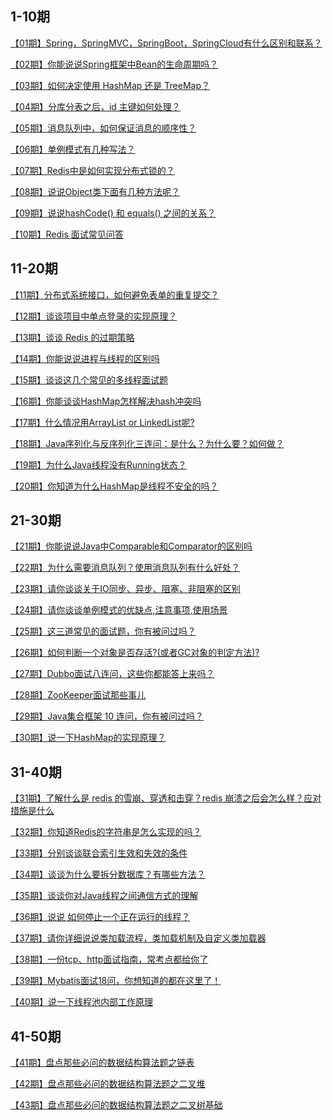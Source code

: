 ## 1-10期

<a href="https://mp.weixin.qq.com/s?__biz=MzUyNDkzNzczNQ==&mid=2247492508&idx=3&sn=8ed4ef898802031d5a1189f7b880c5bf&chksm=fa271cf4cd5095e26332bf75f58953a8e6972a297bf42dabbbba9c8082838da6e353ae405c15&token=425049995&lang=zh_CN#rd">【01期】Spring，SpringMVC，SpringBoot，SpringCloud有什么区别和联系？</a>

<a href="https://mp.weixin.qq.com/s?__biz=MzUyNDkzNzczNQ==&mid=2247492536&idx=3&sn=e92f61cd862c7687183e9075b3c4597c&chksm=fa271cd0cd5095c69d0499296b42457569dfc7a77aa12767c4c8249d17f574341693029b7383&token=909974146&lang=zh_CN#rd">【02期】你能说说Spring框架中Bean的生命周期吗？</a>

<a href="https://mp.weixin.qq.com/s?__biz=MzUyNDkzNzczNQ==&mid=2247492564&idx=3&sn=9f57b6a74830f1db816e0ef37fb466be&chksm=fa271cbccd5095aa965c8fdfc3a5a39a5d3611b7ff0ed706081accca50f13d7e21147da03a43&token=1743137442&lang=zh_CN#rd">【03期】如何决定使用 HashMap 还是 TreeMap？</a>

<a href="https://mp.weixin.qq.com/s?__biz=MzUyNDkzNzczNQ==&mid=2247492586&idx=3&sn=ef62ccf6678a23320cca112f4d4a9e1f&chksm=fa271c82cd509594a66f6b4154a4320eb960ef592c09c92f398d34b2824bda1f02c745a7522b&token=425049995&lang=zh_CN#rd">【04期】分库分表之后，id 主键如何处理？</a>

<a href="https://mp.weixin.qq.com/s?__biz=MzUyNDkzNzczNQ==&mid=2247492687&idx=3&sn=e3fcd8d9c38c03bc8f46f6da1484dbda&chksm=fa271b27cd509231a98e242b826feb1648bed388bc32a50b435285cc02d7ea4d35f3f46e3147&token=425049995&lang=zh_CN#rd">【05期】消息队列中，如何保证消息的顺序性？</a>

<a href="https://mp.weixin.qq.com/s?__biz=MzUyNDkzNzczNQ==&mid=2247492725&idx=3&sn=7a470d25797a1479649a90ffa1ba9df4&chksm=fa271b1dcd50920bd02def3ce9345c9d7a0f7a3d02e4adfee157b79a877ba9b9056be31f0ee5&token=695691411&lang=zh_CN#rd">【06期】单例模式有几种写法？</a>

<a href="https://mp.weixin.qq.com/s?__biz=MzUyNDkzNzczNQ==&mid=2247492753&idx=3&sn=b64c4487d9731eee67ed6b79e30ba682&chksm=fa271bf9cd5092ef1183d7a1e68fc3e425f7872307f64dddba238abed3b1353548e1bf4af5e4&token=1671661694&lang=zh_CN#rd">【07期】Redis中是如何实现分布式锁的？</a>

<a href="https://mp.weixin.qq.com/s?__biz=MzUyNDkzNzczNQ==&mid=2247492940&idx=3&sn=38aabb5279e4baf4e4d52cbbb0798250&chksm=fa271a24cd509332828df7198891ca6c98fd77d38664f8c289b5c583789a0825b3290b7faa13&token=1742414119&lang=zh_CN#rd">【08期】说说Object类下面有几种方法呢？</a>

<a href="https://mp.weixin.qq.com/s?__biz=MzUyNDkzNzczNQ==&mid=2247493108&idx=3&sn=d279a11c184076a81a5c7cf50b9d1d6d&chksm=fa271a9ccd50938a04b2feac3b9a4c19286fa724b25d835320472d3d51b71d3e87cda056a3ec&token=1438247324&lang=zh_CN#rd">【09期】说说hashCode() 和 equals() 之间的关系？</a>

<a href="https://mp.weixin.qq.com/s?__biz=MzUyNDkzNzczNQ==&mid=2247493194&idx=3&sn=9d9d5c3378b562fbe927f750203aa0e9&chksm=fa271922cd509034f4c1d4d4e232f452e31ef444f429b20a2656fbf3a7a0eed827048f0eec80&token=308854338&lang=zh_CN#rd">【10期】Redis 面试常见问答</a>

## 11-20期

<a href="https://mp.weixin.qq.com/s?__biz=MzUyNDkzNzczNQ==&mid=2247493241&idx=3&sn=546b0a1072257f053ec2fef2f9771265&chksm=fa271911cd50900763e341967dd9465dbf6fb0725d537d346ca2800934c2fd73e03025963ef6&token=308854338&lang=zh_CN#rd">【11期】分布式系统接口，如何避免表单的重复提交？</a>

<a href="https://mp.weixin.qq.com/s?__biz=MzUyNDkzNzczNQ==&mid=2247493308&idx=3&sn=17f695f4842c467c31246a216d17554a&chksm=fa2719d4cd5090c22c61f18071399550eb8afa681ecfdade986639cc3fb29184c6cf59b1966d&token=294911000&lang=zh_CN#rd">【12期】谈谈项目中单点登录的实现原理？</a>

<a href="https://mp.weixin.qq.com/s?__biz=MzUyNDkzNzczNQ==&mid=2247493372&idx=3&sn=b44d87c99294cfd3ffdcae4c91e3d2b6&chksm=fa271994cd509082edd9427b8f323e0b089afbdb821cf64b41bad8a90680e3fc64384a86d099&token=1230070682&lang=zh_CN#rd">【13期】谈谈 Redis 的过期策略</a>

<a href="https://mp.weixin.qq.com/s?__biz=MzUyNDkzNzczNQ==&mid=2247493514&idx=3&sn=1629b51a4caf6b3d30685e727e30e304&chksm=fa2718e2cd5091f475d84f5d534e2c0380fdb73cd16866c6bcd7db6fc96d16eaa93f15d43db1&token=449605412&lang=zh_CN#rd">【14期】你能说说进程与线程的区别吗</a>

<a href="https://mp.weixin.qq.com/s?__biz=MzUyNDkzNzczNQ==&mid=2247493560&idx=3&sn=b83adfaca7563faadcf3c40d556d53e0&chksm=fa2718d0cd5091c60bf07dd612598317461968f315763ab05e1d9cbb9a72659a140d920bb4e6&token=1723103829&lang=zh_CN#rd">【15期】谈谈这几个常见的多线程面试题</a>

<a href="https://mp.weixin.qq.com/s?__biz=MzUyNDkzNzczNQ==&mid=2247493608&idx=3&sn=7a046ece1005fc8c54d27a6bc8bca27d&chksm=fa271880cd5091960fecf218c4a35e86c7d5ea50709d34e5f3c1da11314df0cc224f0aebc6ed&token=1723103829&lang=zh_CN#rd">【16期】你能谈谈HashMap怎样解决hash冲突吗</a>

<a href="https://mp.weixin.qq.com/s?__biz=MzUyNDkzNzczNQ==&mid=2247493655&idx=3&sn=36962db2752aebe31b6c50e44f82f960&chksm=fa27177fcd509e6923e3dc77e0a8e2d0cf17df0a0c112c91e7cf16257d9cecead52a17c3ee0c&token=1564091442&lang=zh_CN#rd">【17期】什么情况用ArrayList or LinkedList呢?</a>

<a href="https://mp.weixin.qq.com/s?__biz=MzUyNDkzNzczNQ==&mid=2247493691&idx=3&sn=6be323e6c2216c0b6d95afe1b6df8240&chksm=fa271753cd509e458b20022d997121be719fd7ffb8bfa84a60a7f67f75ae7c884ef8c766c247&token=1564091442&lang=zh_CN#rd">【18期】Java序列化与反序列化三连问：是什么？为什么要？如何做？</a>

<a href="https://mp.weixin.qq.com/s?__biz=MzUyNDkzNzczNQ==&mid=2247493741&idx=3&sn=cc1e4d8347259c0306447eb6b0ea8866&chksm=fa271705cd509e13629a51a07916afec0dc0e892dc9956e25bc960b396ffa1c822f34fd98604&token=2007603027&lang=zh_CN#rd">【19期】为什么Java线程没有Running状态？</a>

<a href="https://mp.weixin.qq.com/s?__biz=MzUyNDkzNzczNQ==&mid=2247493774&idx=3&sn=d81905f7e2fa9c1d78b9387821b548df&chksm=fa2717e6cd509ef0680fa552607dca1ead1d01a718c2a4188f84caabf944d7c2d54d6f691ba5&token=2007603027&lang=zh_CN#rd">【20期】你知道为什么HashMap是线程不安全的吗？</a>

## 21-30期

<a href="https://mp.weixin.qq.com/s?__biz=MzUyNDkzNzczNQ==&mid=2247493969&idx=3&sn=9b43a0049a080145fb7c49afd46cddfa&chksm=fa271639cd509f2f9e745df214f6c676f88e9d1255c95eaa5078c38da07cbadd6cfd44ebcbf5&token=1607051089&lang=zh_CN#rd">【21期】你能说说Java中Comparable和Comparator的区别吗</a>

<a href="https://mp.weixin.qq.com/s?__biz=MzUyNDkzNzczNQ==&mid=2247494002&idx=3&sn=01a03464410fbd17dfd3b675df5d54df&chksm=fa27161acd509f0ca7ccd3c343e6342bbb76b3ac0ed5d711417e13fb35b67c8d08bddecafdc5&token=1607051089&lang=zh_CN#rd">【22期】为什么需要消息队列？使用消息队列有什么好处？</a>

<a href="https://mp.weixin.qq.com/s?__biz=MzUyNDkzNzczNQ==&mid=2247494054&idx=3&sn=81bc690ed8bd26c6c8bba7e1184c2422&chksm=fa2716cecd509fd82343a1cf14a9ff4f1f93891b7a8b80766af6a261b973fa7c1de033867ad3&token=1607051089&lang=zh_CN#rd">【23期】请你谈谈关于IO同步、异步、阻塞、非阻塞的区别</a>

<a href="https://mp.weixin.qq.com/s?__biz=MzUyNDkzNzczNQ==&mid=2247494112&idx=3&sn=158340a1cb4a56156ff3fce04994f622&chksm=fa271688cd509f9e9d16fa6d4bb50ab2ebe073a521f6731daf572efb12069a17ab77a1bc9f65&token=1607051089&lang=zh_CN#rd">【24期】请你谈谈单例模式的优缺点,注意事项,使用场景</a>

<a href="https://mp.weixin.qq.com/s?__biz=MzUyNDkzNzczNQ==&mid=2247494139&idx=3&sn=6653a83beab42cf0a86807150a379477&chksm=fa271693cd509f851995fe53bb6366e0830f594962c470d7b741f9c2992c8384b1fb1362bcf4&token=1607051089&lang=zh_CN#rd">【25期】这三道常见的面试题，你有被问过吗？</a>

<a href="https://mp.weixin.qq.com/s?__biz=MzUyNDkzNzczNQ==&mid=2247494231&idx=3&sn=2ab4f33299aec3a689c1f1c9156e56de&chksm=fa27153fcd509c2994daa26a5e47e42b57540a0ff7dc8a7481b613ef8803a5cc15f67cd11478&token=1607051089&lang=zh_CN#rd">【26期】如何判断一个对象是否存活?(或者GC对象的判定方法)?</a>

<a href="https://mp.weixin.qq.com/s?__biz=MzUyNDkzNzczNQ==&mid=2247494265&idx=3&sn=eedac96d50753ce1d34b3c051ea791a3&chksm=fa271511cd509c07b97f1de5f50dd4bbf0ef3c6bbd9a9b094defdc6cfae78fa61e4aba3cbf3b&token=1607051089&lang=zh_CN#rd">【27期】Dubbo面试八连问，这些你都能答上来吗？</a>

<a href="https://mp.weixin.qq.com/s?__biz=MzUyNDkzNzczNQ==&mid=2247494314&idx=3&sn=d358db56e772353a46eed5bf26fbb0e9&chksm=fa2715c2cd509cd4a5645888bff67884679eafcacbe21cacf13a5e03349eaba087790487ba15&token=1607051089&lang=zh_CN#rd">【28期】ZooKeeper面试那些事儿</a>

<a href="https://mp.weixin.qq.com/s?__biz=MzUyNDkzNzczNQ==&mid=2247494346&idx=3&sn=5cbdbe84d3400e52c2335c9c418e7161&chksm=fa2715a2cd509cb4377fd0098ea1edbb592aada0a849a4fca4181338ee3b0518b81fd3e8ea74&token=1607051089&lang=zh_CN#rd">【29期】Java集合框架 10 连问，你有被问过吗？</a>

<a href="https://mp.weixin.qq.com/s?__biz=MzUyNDkzNzczNQ==&mid=2247494382&idx=3&sn=6070a9c784d33413b02150cb8d18f370&chksm=fa271586cd509c907758f539ed57beca7a2da32b3bdcaa4443b10f7fd2874dfe6318ed19a1db&token=1607051089&lang=zh_CN#rd">【30期】说一下HashMap的实现原理？</a>

## 31-40期

<a href="https://mp.weixin.qq.com/s?__biz=MzUyNDkzNzczNQ==&mid=2247494578&idx=3&sn=0e8b8bbca68433c5389cf4adbb8ef3a8&chksm=fa2714dacd509dcccf24775379b12b18a4ab3ad17b073554ecf4332d0ca6e218e5f75c9e1fe4&token=1607051089&lang=zh_CN#rd">【31期】了解什么是 redis 的雪崩、穿透和击穿？redis 崩溃之后会怎么样？应对措施是什么</a>

<a href="https://mp.weixin.qq.com/s?__biz=MzUyNDkzNzczNQ==&mid=2247494617&idx=3&sn=9794ad3403955a8e67a738d19a4c7117&chksm=fa2714b1cd509da75a83edab1ca93d23b35217519947def2939ebc3e23ca59a3473b4b3374a1&token=1607051089&lang=zh_CN#rd">【32期】你知道Redis的字符串是怎么实现的吗？</a>

<a href="https://mp.weixin.qq.com/s?__biz=MzUyNDkzNzczNQ==&mid=2247494723&idx=3&sn=86f7e56febbea8efb5703865537742d0&chksm=fa27132bcd509a3d4085c2b18b2a54169436810da56f3054031c4136e372725f25f5ae0cd157&token=1607051089&lang=zh_CN#rd">【33期】分别谈谈联合索引生效和失效的条件</a>

<a href="https://mp.weixin.qq.com/s?__biz=MzUyNDkzNzczNQ==&mid=2247494775&idx=3&sn=1b40435d36c6a490df67c5acea5617e7&chksm=fa27131fcd509a09eff810f77ca4ac938f2f24905a16a1334dddc6f739e16f83dc0006f0f822&token=1607051089&lang=zh_CN#rd">【34期】谈谈为什么要拆分数据库？有哪些方法？</a>

<a href="https://mp.weixin.qq.com/s?__biz=MzUyNDkzNzczNQ==&mid=2247494864&idx=3&sn=a1f5b7da3972b19ab7d895611c26e62a&chksm=fa2713b8cd509aaeb99861f75fe41c99af157f4b0f162471948609ce8302e9e9c83258491665&token=574151327&lang=zh_CN#rd">【35期】谈谈你对Java线程之间通信方式的理解</a>

<a href="https://mp.weixin.qq.com/s?__biz=MzUyNDkzNzczNQ==&mid=2247494900&idx=3&sn=f428375df2d1f71c5ad018b115be2b65&chksm=fa27139ccd509a8afceab8d538cd180607d1c7a222da03635c779f5eb8888a42c3f1a3e67e80&token=574151327&lang=zh_CN#rd">【36期】说说 如何停止一个正在运行的线程？</a>

<a href="https://mp.weixin.qq.com/s?__biz=MzUyNDkzNzczNQ==&mid=2247494950&idx=3&sn=0e99f79bae252a8a5c226dff4f850f27&chksm=fa27124ecd509b5806c3bdb7290904f17b5ef89abdd9ff06a3ccd5df7a4e9eff34f2c3ed4a2c&token=1071209343&lang=zh_CN#rd">【37期】请你详细说说类加载流程，类加载机制及自定义类加载器</a>

<a href="https://mp.weixin.qq.com/s?__biz=MzUyNDkzNzczNQ==&mid=2247495005&idx=3&sn=7dac14d1ed533f41ec824fc74c5c1b06&chksm=fa271235cd509b23ca74c4c1d41372b4d8de615e43c03aec2cca625108db17376d7e1d1017f9&token=488427241&lang=zh_CN#rd">【38期】一份tcp、http面试指南，常考点都给你了</a>

<a href="https://mp.weixin.qq.com/s?__biz=MzUyNDkzNzczNQ==&mid=2247495044&idx=3&sn=b79d8195ba486031983958861abb233a&chksm=fa2712eccd509bfa55bc02f23016e2c5d871187726d51764fe861714a86b17fac98840247c4c&token=488427241&lang=zh_CN#rd">【39期】Mybatis面试18问，你想知道的都在这里了！</a>

<a href="https://mp.weixin.qq.com/s?__biz=MzUyNDkzNzczNQ==&mid=2247495110&idx=3&sn=6a58061c2af0c341a68fccbb6cda697d&chksm=fa2712aecd509bb8740bc69608a54512240663018cb1ca1bc1f5bcd15d86de4d1a31138a7023&token=1819587068&lang=zh_CN#rd">【40期】说一下线程池内部工作原理</a>

## 41-50期

<a href="https://mp.weixin.qq.com/s?__biz=MzUyNDkzNzczNQ==&mid=2247495168&idx=3&sn=433277afd6c33151262d48dc956aaae7&chksm=fa271168cd50987ee05503b95cd35e867af23ff2e75f453fff25a0cbc45476f81b44d7cb5a73&token=1819587068&lang=zh_CN#rd">【41期】盘点那些必问的数据结构算法题之链表</a>

<a href="https://mp.weixin.qq.com/s?__biz=MzUyNDkzNzczNQ==&mid=2247495241&idx=3&sn=d35c8dcc9265d880c6eebe222944b8a2&chksm=fa271121cd509837000938f57a760799d8ffdaa9815bfb5f4e711b9836aaf91f7e5b60bc250f&token=1819587068&lang=zh_CN#rd">【42期】盘点那些必问的数据结构算法题之二叉堆</a>

<a href="https://mp.weixin.qq.com/s?__biz=MzUyNDkzNzczNQ==&mid=2247495287&idx=3&sn=b1d50b293435ac452c28843cd566772e&chksm=fa27111fcd509809d17551ddb66a9561d772fc6165592f80309dc9fe5549bcbd4b254eb12c81&token=1819587068&lang=zh_CN#rd">【43期】盘点那些必问的数据结构算法题之二叉树基础</a>



